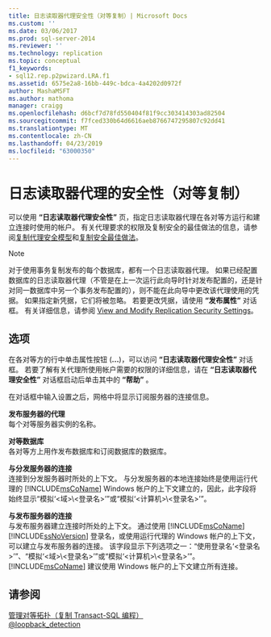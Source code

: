 ```yaml
---
title: 日志读取器代理安全性（对等复制）| Microsoft Docs
ms.custom: ''
ms.date: 03/06/2017
ms.prod: sql-server-2014
ms.reviewer: ''
ms.technology: replication
ms.topic: conceptual
f1_keywords:
- sql12.rep.p2pwizard.LRA.f1
ms.assetid: 6575e2a8-16bb-449c-bdca-4a4202d0972f
author: MashaMSFT
ms.author: mathoma
manager: craigg
ms.openlocfilehash: d6bcf7d78fd550404f81f9cc303414303ad82504
ms.sourcegitcommit: f7fced330b64d6616aeb8766747295807c92dd41
ms.translationtype: MT
ms.contentlocale: zh-CN
ms.lasthandoff: 04/23/2019
ms.locfileid: "63000350"
---
```

# <a name="log-reader-agent-security-peer-to-peer-replication"></a>日志读取器代理的安全性（对等复制）
  可以使用 **“日志读取器代理安全性”** 页，指定日志读取器代理在各对等方运行和建立连接时使用的帐户。 有关代理要求的权限及复制安全的最佳做法的信息，请参阅[复制代理安全模型](security/replication-agent-security-model.md)和[复制安全最佳做法](security/replication-security-best-practices.md)。  
  
> [!NOTE]  
>  对于使用事务复制发布的每个数据库，都有一个日志读取器代理。 如果已经配置数据库的日志读取器代理（不管是在上一次运行此向导时针对发布配置的，还是针对同一数据库中另一个事务发布配置的），则不能在此向导中更改该代理使用的凭据。 如果指定新凭据，它们将被忽略。 若要更改凭据，请使用 **“发布属性”** 对话框。 有关详细信息，请参阅 [View and Modify Replication Security Settings](security/view-and-modify-replication-security-settings.md)。  
  
## <a name="options"></a>选项  
 在各对等方的行中单击属性按钮 (**...**)，可以访问 **“日志读取器代理安全性”** 对话框。 若要了解有关代理所使用帐户需要的权限的详细信息，请在 **“日志读取器代理安全性”** 对话框启动后单击其中的 **“帮助”** 。  
  
 在对话框中输入设置之后，网格中将显示订阅服务器的连接信息。  
  
 **发布服务器的代理**  
 每个对等服务器实例的名称。  
  
 **对等数据库**  
 各对等方上用作发布数据库和订阅数据库的数据库。  
  
 **与分发服务器的连接**  
 连接到分发服务器时所处的上下文。 与分发服务器的本地连接始终是使用运行代理的 [!INCLUDE[msCoName](../../includes/msconame-md.md)] Windows 帐户的上下文建立的，因此，此字段将始终显示“模拟‘\<域>\\<登录名\>’”或“模拟‘\<计算机>\\<登录名\>’”。  
  
 **与发布服务器的连接**  
 与发布服务器建立连接时所处的上下文。 通过使用 [!INCLUDE[msCoName](../../includes/msconame-md.md)] [!INCLUDE[ssNoVersion](../../includes/ssnoversion-md.md)] 登录名，或使用运行代理的 Windows 帐户的上下文，可以建立与发布服务器的连接。 该字段显示下列选项之一：“使用登录名‘\<登录名>’”、“模拟‘\<域>\\<登录名\>’”或“模拟‘\<计算机>\\<登录名\>’”。 [!INCLUDE[msCoName](../../includes/msconame-md.md)] 建议使用 Windows 帐户的上下文建立所有连接。  
  
## <a name="see-also"></a>请参阅  
 [管理对等拓扑（复制 Transact-SQL 编程）](administration/administer-a-peer-to-peer-topology-replication-transact-sql-programming.md)   
 [@loopback_detection](transactional/peer-to-peer-transactional-replication.md)  
  
  
